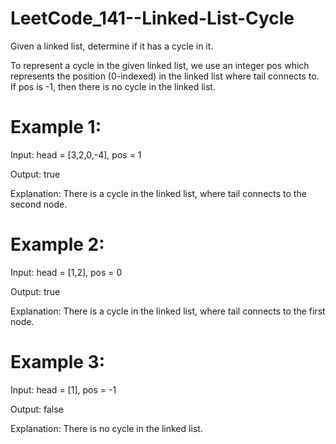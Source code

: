 # LeetCode_141--Linked-List-Cycle

Given a linked list, determine if it has a cycle in it.

To represent a cycle in the given linked list, we use an integer pos which represents the position (0-indexed) in the linked list where tail connects to. If pos is -1, then there is no cycle in the linked list.

# Example 1:

Input: head = [3,2,0,-4], pos = 1

Output: true

Explanation: There is a cycle in the linked list, where tail connects to the second node.


# Example 2:

Input: head = [1,2], pos = 0

Output: true

Explanation: There is a cycle in the linked list, where tail connects to the first node.


# Example 3:

Input: head = [1], pos = -1

Output: false

Explanation: There is no cycle in the linked list.
